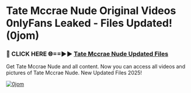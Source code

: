 # Tate Mccrae Nude Original Videos 0nlyFans Leaked - Files Updated! (0jom)

<h3>🔴 CLICK HERE 🌐==►► <a href="https://tinyurl.com/4mcuefdz" rel="nofollow">Tate Mccrae Nude Updated Files</a></h3>

Get Tate Mccrae Nude and all content. Now you can access all videos and pictures of Tate Mccrae Nude. New Updated Files 2025!

[![0jom](https://i.imgur.com/StAQSOY.gif)](https://tinyurl.com/4mcuefdz)
